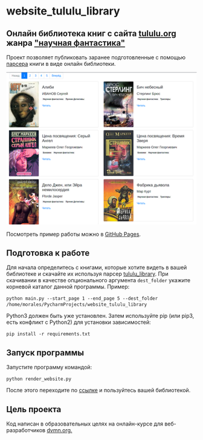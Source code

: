 # website_tululu_library
## Онлайн библиотека книг с сайта [tululu.org](https://tululu.org/) жанра ["научная фантастика"](https://tululu.org/l55/)
Проект позволяет публиковать заранее подготовленные с помощью [парсера](https://github.com/kostyamorales/tululu_library) книги в виде онлайн библиотеки.

![Alt text](screenshot/site.png?raw=true "Optional Title")


Посмотреть пример работы можно в [GitHub Pages](https://kostyamorales.github.io/website_tululu_library/pages/index1.html).

## Подготовка к работе
Для начала определитесь с книгами, которые хотите видеть в вашей библиотеке и скачайте их используя парсер [tululu_library](https://github.com/kostyamorales/tululu_library).
При скачивании в качестве опционального аргумента `dest_folder` укажите корневой каталог данной программы. Пример:
```
python main.py --start_page 1 --end_page 5 --dest_folder /home/morales/PycharmProjects/website_tululu_library
```  

Python3 должен быть уже установлен. Затем используйте pip (или pip3, есть конфликт с Python2) для установки зависимостей:
```
pip install -r requirements.txt
```
## Запуск программы
Запустите программу командой:
```
python render_website.py
```
После этого переходите по [ссылке](http://127.0.0.1:5500/) и пользуйтесь вашей библиотекой.

## Цель проекта

Код написан в образовательных целях на онлайн-курсе для веб-разработчиков [dvmn.org.](https://dvmn.org/)
